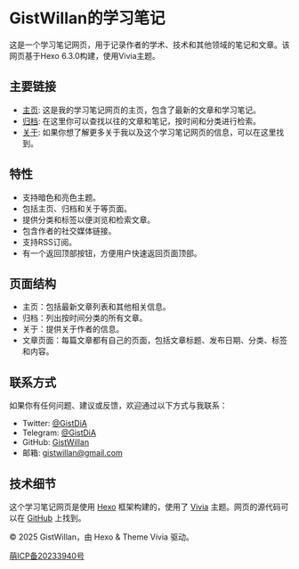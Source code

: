 # GistWillan的学习笔记

这是一个学习笔记网页，用于记录作者的学术、技术和其他领域的笔记和文章。该网页基于Hexo 6.3.0构建，使用Vivia主题。

## 主要链接

- [主页](/index.html): 这是我的学习笔记网页的主页，包含了最新的文章和学习笔记。
- [归档](/archives): 在这里你可以查找以往的文章和笔记，按时间和分类进行检索。
- [关于](/about): 如果你想了解更多关于我以及这个学习笔记网页的信息，可以在这里找到。

## 特性

- 支持暗色和亮色主题。
- 包括主页、归档和关于等页面。
- 提供分类和标签以便浏览和检索文章。
- 包含作者的社交媒体链接。
- 支持RSS订阅。
- 有一个返回顶部按钮，方便用户快速返回页面顶部。

## 页面结构

- 主页：包括最新文章列表和其他相关信息。
- 归档：列出按时间分类的所有文章。
- 关于：提供关于作者的信息。
- 文章页面：每篇文章都有自己的页面，包括文章标题、发布日期、分类、标签和内容。

## 联系方式

如果你有任何问题、建议或反馈，欢迎通过以下方式与我联系：

- Twitter: [@GistDiA](https://twitter.com/GistDiA)
- Telegram: [@GistDiA](https://t.me/GistDiA)
- GitHub: [GistWillan](https://github.com/GistWillan)
- 邮箱: gistwillan@gmail.com

## 技术细节

这个学习笔记网页是使用 [Hexo](https://hexo.io/) 框架构建的，使用了 [Vivia](https://github.com/saicaca/hexo-theme-vivia) 主题。网页的源代码可以在 [GitHub](https://github.com/GistWillan) 上找到。

&copy; 2025 GistWillan，由 Hexo & Theme Vivia 驱动。

[萌ICP备20233940号](https://icp.gov.moe/?keyword=20233940)

